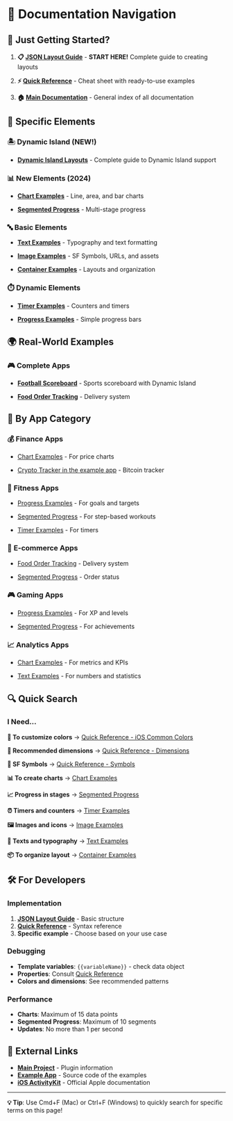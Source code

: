 # 🧭 Documentation Navigation

## 🎯 Just Getting Started?

1. **📋 [JSON Layout Guide](./json-layout-guide.md)** - **START HERE!** Complete guide to creating layouts

2. **⚡ [Quick Reference](./quick-reference.md)** - Cheat sheet with ready-to-use examples

3. **🏠 [Main Documentation](./README.md)** - General index of all documentation

## 🧩 Specific Elements

### 🏝️ **Dynamic Island (NEW!)**

- **[Dynamic Island Layouts](./json-layout-guide.md#dynamic-island-layouts)** - Complete guide to Dynamic Island support

### 📊 **New Elements (2024)**

- **[Chart Examples](./chart-examples.md)** - Line, area, and bar charts

- **[Segmented Progress](./segmented-progress-examples.md)** - Multi-stage progress

### 🔤 **Basic Elements**

- **[Text Examples](./text-examples.md)** - Typography and text formatting

- **[Image Examples](./image-examples.md)** - SF Symbols, URLs, and assets

- **[Container Examples](./container-examples.md)** - Layouts and organization

### ⏱️ **Dynamic Elements**

- **[Timer Examples](./timer-examples.md)** - Counters and timers

- **[Progress Examples](./progress-examples.md)** - Simple progress bars

## 🌍 **Real-World Examples**

### 🎮 **Complete Apps**

- **[Football Scoreboard](./football-scoreboard.md)** - Sports scoreboard with Dynamic Island

- **[Food Order Tracking](./food-order-tracking.md)** - Delivery system

## 📱 **By App Category**

### 💰 **Finance Apps**

- [Chart Examples](./chart-examples.md) - For price charts

- [Crypto Tracker in the example app](../example-app/src/app/examples/crypto-tracker/) - Bitcoin tracker

### 🏃 **Fitness Apps**

- [Progress Examples](./progress-examples.md) - For goals and targets

- [Segmented Progress](./segmented-progress-examples.md) - For step-based workouts

- [Timer Examples](./timer-examples.md) - For timers

### 🛒 **E-commerce Apps**

- [Food Order Tracking](./food-order-tracking.md) - Delivery system

- [Segmented Progress](./segmented-progress-examples.md) - Order status

### 🎮 **Gaming Apps**

- [Progress Examples](./progress-examples.md) - For XP and levels

- [Segmented Progress](./segmented-progress-examples.md) - For achievements

### 📈 **Analytics Apps**

- [Chart Examples](./chart-examples.md) - For metrics and KPIs

- [Text Examples](./text-examples.md) - For numbers and statistics

## 🔍 **Quick Search**

### **I Need...**

**🎨 To customize colors**
→ [Quick Reference - iOS Common Colors](./quick-reference.md#🎨-cores-comuns-ios)

**📐 Recommended dimensions**
→ [Quick Reference - Dimensions](./quick-reference.md#📏-dimensões-recomendadas)

**🔧 SF Symbols**
→ [Quick Reference - Symbols](./quick-reference.md#🔧-sf-symbols-populares)

**📊 To create charts**
→ [Chart Examples](./chart-examples.md)

**📈 Progress in stages**
→ [Segmented Progress](./segmented-progress-examples.md)

**⏰ Timers and counters**
→ [Timer Examples](./timer-examples.md)

**🖼️ Images and icons**
→ [Image Examples](./image-examples.md)

**📝 Texts and typography**
→ [Text Examples](./text-examples.md)

**📦 To organize layout**
→ [Container Examples](./container-examples.md)

## 🛠️ **For Developers**

### **Implementation**
1. **[JSON Layout Guide](./json-layout-guide.md)** - Basic structure
2. **[Quick Reference](./quick-reference.md)** - Syntax reference
3. **Specific example** - Choose based on your use case

### **Debugging**
- **Template variables**: `{{variableName}}` - check data object
- **Properties**: Consult [Quick Reference](./quick-reference.md)
- **Colors and dimensions**: See recommended patterns

### **Performance**
- **Charts**: Maximum of 15 data points
- **Segmented Progress**: Maximum of 10 segments
- **Updates**: No more than 1 per second

## 🔗 **External Links**

- **[Main Project](../README.md)** - Plugin information
- **[Example App](../example-app/)** - Source code of the examples
- **[iOS ActivityKit](https://developer.apple.com/documentation/activitykit)** - Official Apple documentation

---

**💡 Tip**: Use Cmd+F (Mac) or Ctrl+F (Windows) to quickly search for specific terms on this page!